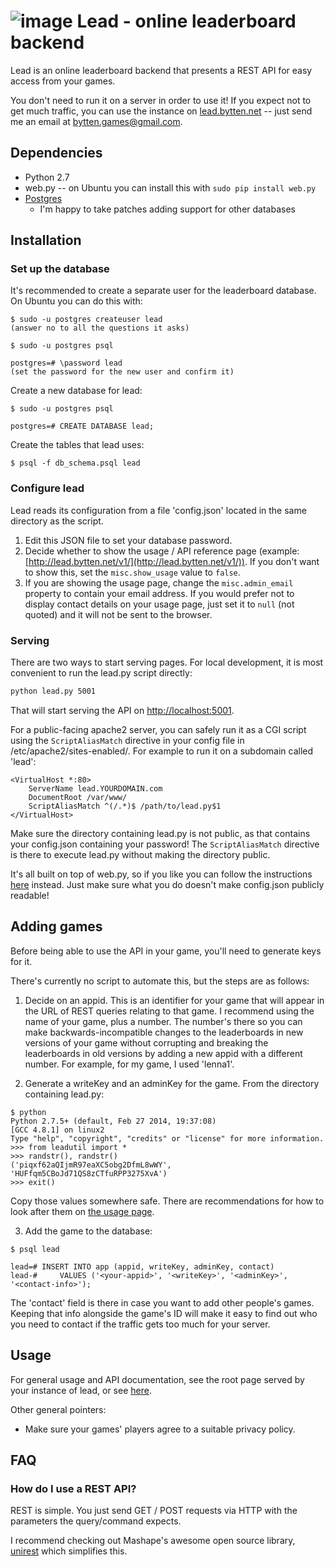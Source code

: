 # ![image](http://i.imgur.com/xKu5vCx.png) Lead - online leaderboard backend

Lead is an online leaderboard backend that presents a REST API for easy access
from your games.

You don't need to run it on a server in order to use it! If you expect not to
get much traffic, you can use the instance on
[lead.bytten.net](http://lead.bytten.net/v1/) -- just send me an email at
[bytten.games@gmail.com](mailto:bytten.games@gmail.com).

## Dependencies

* Python 2.7
* web.py -- on Ubuntu you can install this with `sudo pip install web.py`
* [Postgres](http://www.postgresql.org/download/)
    * I'm happy to take patches adding support for other databases

## Installation

### Set up the database

It's recommended to create a separate user for the leaderboard database. On
Ubuntu you can do this with:

```
$ sudo -u postgres createuser lead
(answer no to all the questions it asks)

$ sudo -u postgres psql

postgres=# \password lead
(set the password for the new user and confirm it)
```

Create a new database for lead:

```
$ sudo -u postgres psql

postgres=# CREATE DATABASE lead;
```

Create the tables that lead uses:

```
$ psql -f db_schema.psql lead
```

### Configure lead

Lead reads its configuration from a file 'config.json' located in the same
directory as the script.

1. Edit this JSON file to set your database password.
2. Decide whether to show the usage / API reference page (example:
[http://lead.bytten.net/v1/](http://lead.bytten.net/v1/)). If you don't want to show
this, set the `misc.show_usage` value to `false`.
3. If you are showing the usage page, change the `misc.admin_email` property
to contain your email address. If you would prefer not to display contact
details on your usage page, just set it to `null` (not quoted) and it will not
be sent to the browser.

### Serving

There are two ways to start serving pages. For local development, it is most
convenient to run the lead.py script directly:

```bash
python lead.py 5001
```

That will start serving the API on
[http://localhost:5001](http://localhost:5001).

For a public-facing apache2 server, you can safely run it as a CGI script using
the `ScriptAliasMatch` directive in your config file in
/etc/apache2/sites-enabled/. For example to run it on a subdomain called 'lead':

```
<VirtualHost *:80>
    ServerName lead.YOURDOMAIN.com
    DocumentRoot /var/www/
    ScriptAliasMatch ^(/.*)$ /path/to/lead.py$1
</VirtualHost>
```

Make sure the directory containing lead.py is not public, as that contains your
config.json containing your password! The `ScriptAliasMatch` directive is there
to execute lead.py without making the directory public.

It's all built on top of web.py, so if you like you can follow the instructions
[here](http://webpy.org/install) instead. Just make sure what you do doesn't
make config.json publicly readable!

## Adding games

Before being able to use the API in your game, you'll need to generate keys for
it.

There's currently no script to automate this, but the steps are as follows:

1. Decide on an appid. This is an identifier for your game that will appear
in the URL of REST queries relating to that game. I recommend using the name
of your game, plus a number. The number's there so you can make
backwards-incompatible changes to the leaderboards in new versions of your game
without corrupting and breaking the leaderboards in old versions by adding a
new appid with a different number. For example, for my game, I used 'lenna1'.

2. Generate a writeKey and an adminKey for the game. From the directory
containing lead.py:

```
$ python
Python 2.7.5+ (default, Feb 27 2014, 19:37:08) 
[GCC 4.8.1] on linux2
Type "help", "copyright", "credits" or "license" for more information.
>>> from leadutil import *
>>> randstr(), randstr()
('piqxf62aQIjmR97eaXC5obg2DfmL8wWY', 'HUFfqm5CBoJd71QS8zCTfuRPP3275XvA')
>>> exit()
```

Copy those values somewhere safe. There are recommendations for how to
look after them on [the usage page](http://lead.bytten.net/v1/).

3. Add the game to the database:

```
$ psql lead

lead=# INSERT INTO app (appid, writeKey, adminKey, contact)
lead-#     VALUES ('<your-appid>', '<writeKey>', '<adminKey>', '<contact-info>');
```

The 'contact' field is there in case you want to add other people's games.
Keeping that info alongside the game's ID will make it easy to find out who
you need to contact if the traffic gets too much for your server.

## Usage

For general usage and API documentation, see the root page served by your
instance of lead, or see [here](http://lead.bytten.net/v1/).

Other general pointers:

* Make sure your games' players agree to a suitable privacy policy.

## FAQ

### How do I use a REST API?

REST is simple. You just send GET / POST requests via HTTP with the parameters
the query/command expects.

I recommend checking out Mashape's awesome open source library,
[unirest](http://unirest.io/) which simplifies this.

